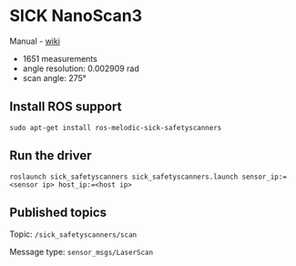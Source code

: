 # SICK NanoScan3

Manual - [wiki](http://wiki.ros.org/sick_safetyscanners)

- 1651 measurements
- angle resolution: 0.002909 rad
- scan angle: 275°

## Install ROS support

```
sudo apt-get install ros-melodic-sick-safetyscanners
```

## Run the driver
```
roslaunch sick_safetyscanners sick_safetyscanners.launch sensor_ip:=<sensor ip> host_ip:=<host ip>
```
## Published topics

Topic: `/sick_safetyscanners/scan`

Message type: `sensor_msgs/LaserScan`

